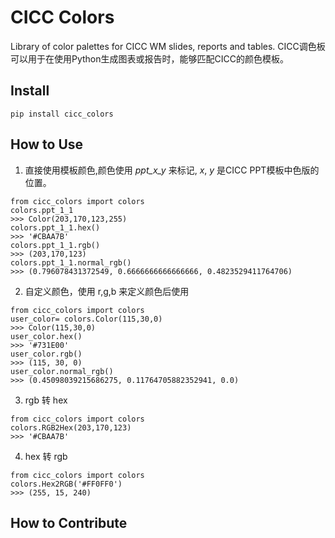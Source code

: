 # CICC Colors

Library of color palettes for CICC WM slides, reports and tables.
CICC调色板可以用于在使用Python生成图表或报告时，能够匹配CICC的颜色模板。

## Install

`pip install cicc_colors`

## How to Use

1. 直接使用模板颜色,颜色使用 *ppt_x_y* 来标记, *x*, *y* 是CICC PPT模板中色版的位置。

```
from cicc_colors import colors
colors.ppt_1_1
>>> Color(203,170,123,255)
colors.ppt_1_1.hex()
>>> '#CBAA7B'
colors.ppt_1_1.rgb()
>>> (203,170,123)
colors.ppt_1_1.normal_rgb()
>>> (0.796078431372549, 0.6666666666666666, 0.4823529411764706)
```

2. 自定义颜色，使用 r,g,b 来定义颜色后使用

```
from cicc_colors import colors
user_color= colors.Color(115,30,0)
>>> Color(115,30,0)
user_color.hex()
>>> '#731E00'
user_color.rgb()
>>> (115, 30, 0)
user_color.normal_rgb()
>>> (0.45098039215686275, 0.11764705882352941, 0.0)
```

3. rgb 转 hex
```
from cicc_colors import colors
colors.RGB2Hex(203,170,123)
>>> '#CBAA7B'
```

4. hex 转 rgb
```
from cicc_colors import colors
colors.Hex2RGB('#FF0FF0')
>>> (255, 15, 240)
```

## How to Contribute